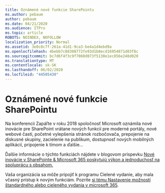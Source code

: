 ```yaml
---
title: Oznámené nové funkcie SharePointu
ms.author: pebaum
author: pebaum
ms.date: 04/21/2020
ms.audience: ITPro
ms.topic: article
ROBOTS: NOINDEX, NOFOLLOW
localization_priority: Normal
ms.assetid: 3e0c8c7f-261a-41d1-9ca3-be4a1d4ebd9a
ms.openlocfilehash: 4bebb7c88308772fe93d1b8ecd16954871d03f8c
ms.sourcegitcommit: bc7d6f4f3c9f7060d073f5130e1ec856e248d020
ms.translationtype: MT
ms.contentlocale: sk-SK
ms.lasthandoff: 06/02/2020
ms.locfileid: "44505430"
---
```

# <a name="sharepoint-new-features-announced"></a>Oznámené nové funkcie SharePointu

Na konferencii Zapáľte v roku 2018 spoločnosť Microsoft oznámila nové inovácie pre SharePoint vrátane nových funkcií pre moderné portály, nové webové časti, početné vylepšenia stránok rozbočovača, prepojenie na diskusné skupiny, zacielenie na publikum, dostupnosť nových mobilných aplikácií, pripojenie k tímom a ďalšie...
  
Ďalšie informácie o týchto funkciách nájdete v blogovom príspevku [Nové inovácie v SharePointe &amp; Microsoft 365 poskytujú výkon a jednoduchosť na spoluprácu s obsahom.](https://go.microsoft.com/fwlink/?linkid=2026502)
  
Vaša organizácia sa môže pripojiť k programu Cielené vydanie, aby mala včasný prístup k novým funkciám. Pozrite [si tému Nastavenie možností štandardného alebo cieleného vydania v microsoft 365](https://docs.microsoft.com/microsoft-365/admin/manage/release-options-in-office-365).
